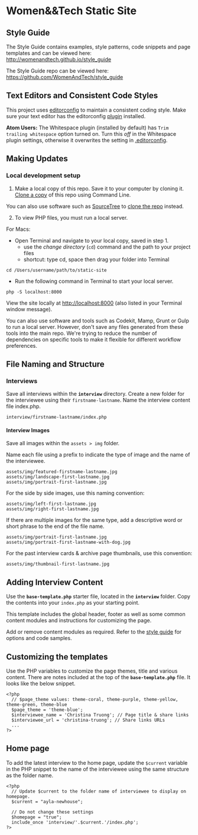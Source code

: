 # Women&&Tech Static Site

## Style Guide

The Style Guide contains examples, style patterns, code snippets and page templates and can be viewed here:
<http://womenandtech.github.io/style_guide>

The Style Guide repo can be viewed here:
<https://github.com/WomenAndTech/style_guide>

## Text Editors and Consistent Code Styles
This project uses [editorconfig](http://editorconfig.org/) to maintain a consistent coding style. Make sure your text editor has the editorconfig [plugin](http://editorconfig.org/#download) installed.

**Atom Users:** The Whitespace plugin (installed by default) has `Trim trailing whitespace` option turned on. Turn this *off* in the Whitespace plugin settings, otherwise it overwrites the setting in [.editorconfig](.editorconfig).

## Making Updates

### Local development setup

1. Make a local copy of this repo. Save it to your computer by cloning it.
[Clone a copy](https://help.github.com/articles/cloning-a-repository/) of this repo using Command Line.

You can also use software such as [SourceTree](https://www.sourcetreeapp.com) to [clone the repo](https://confluence.atlassian.com/bitbucket/clone-a-repository-223217891.html#Clonearepository-CloningarepositorywithSourceTree) instead.

2. To view PHP files, you must run a local server.

For Macs:
* Open Terminal and navigate to your local copy, saved in step 1.
  * use the *change directory* (`cd`) command and the path to your project files
  * shortcut: type cd, space then drag your folder into Terminal

```
cd /Users/username/path/to/static-site
```

* Run the following command in Terminal to start your local server.

```
php -S localhost:8000
```

View the site locally at <http://localhost:8000> (also listed in your Terminal window message).

You can also use software and tools such as Codekit, Mamp, Grunt or Gulp to run a local server. However, don't save any files generated from these tools into the main repo. We're trying to reduce the number of dependencies on specific tools to make it flexible for different workflow preferences.

## File Naming and Structure

### Interviews
Save all interviews within the **`interview`** directory. Create a new folder for the interviewee using their `firstname-lastname`. Name the interview content file index.php.

```
interview/firstname-lastname/index.php
```

#### Interview Images
Save all images within the `assets > img` folder.

Name each file using a prefix to indicate the type of image and the name of the interviewee.

```
assets/img/featured-firstname-lastname.jpg
assets/img/landscape-first-lastname.jpg
assets/img/portrait-first-lastname.jpg
```

For the side by side images, use this naming convention:

```
assets/img/left-first-lastname.jpg
assets/img/right-first-lastname.jpg
```

If there are multiple images for the same type, add a descriptive word or short phrase to the end of the file name.

```
assets/img/portrait-first-lastname.jpg
assets/img/portrait-first-lastname-with-dog.jpg
```

For the past interview cards & archive page thumbnails, use this convention:
```
assets/img/thumbnail-first-lastname.jpg
```

## Adding Interview Content

Use the **`base-template.php`** starter file, located in the **`interview`** folder. Copy the contents into your `index.php` as your starting point.

This template includes the global header, footer as well as some common content modules and instructions for customizing the page.

Add or remove content modules as required. Refer to the [style guide](http://womenandtech.github.io/style_guide) for options and code samples.


## Customizing the templates
Use the PHP variables to customize the page themes, title and various content. There are notes included at the top of the **`base-template.php`** file. It looks like the below snippet.

```
<?php
  // $page_theme values: theme-coral, theme-purple, theme-yellow, theme-green, theme-blue
  $page_theme = 'theme-blue';
  $interviewee_name = 'Christina Truong'; // Page title & share links
  $interviewee_url = 'christina-truong'; // Share links URLs
  ...
?>
```

## Home page
To add the latest interview to the home page, update the `$current` variable in the PHP snippet to the name of the interviewee using the same structure as the folder name.

```
<?php
  // Update $current to the folder name of interviewee to display on homepage.
  $current = "ayla-newhouse";

  // Do not change these settings
  $homepage = "true";
  include_once 'interview/'.$current.'/index.php';
?>
```


